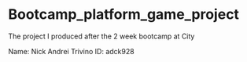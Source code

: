 # Bootcamp_platform_game_project
The project I produced after the 2 week bootcamp at City

Name: Nick Andrei Trivino
ID: adck928

